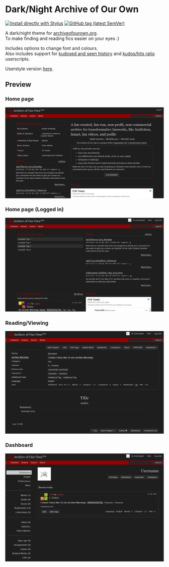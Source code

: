 # Dark/Night Archive of Our Own

[![Install directly with Stylus](https://img.shields.io/badge/Install%20directly%20with-Stylus-238b8b.svg)](https://raw.githubusercontent.com/cicerakes/DarkNight-AO3/master/DarkNightAO3.user.css)
[![GitHub tag (latest SemVer)](https://img.shields.io/github/tag/cicerakes/DarkNight-AO3.svg?label=version)](https://github.com/cicerakes/DarkNight-AO3/tags)

A dark/night theme for [archiveofourown.org](https://archiveofourown.org/).  
To make finding and reading fics easier on your eyes :)

Includes options to change font and colours.  
Also includes support for [kudosed and seen history](https://greasyfork.org/en/scripts/5835-ao3-kudosed-and-seen-history) and [kudos/hits ratio](https://greasyfork.org/en/scripts/3144-ao3-kudos-hits-ratio) userscripts.

Userstyle version [here](https://userstyles.org/styles/97658/dark-night-archive-of-our-own).

## Preview

### Home page
![](https://raw.githubusercontent.com/cicerakes/DarkNight-AO3/master/images/screenshots/homepage.png)

### Home page (Logged in)
![](https://raw.githubusercontent.com/cicerakes/DarkNight-AO3/master/images/screenshots/homepage_logged.png)

### Reading/Viewing
![](https://raw.githubusercontent.com/cicerakes/DarkNight-AO3/master/images/screenshots/reading.png)

### Dashboard
![](https://raw.githubusercontent.com/cicerakes/DarkNight-AO3/master/images/screenshots/dashboard.png)
